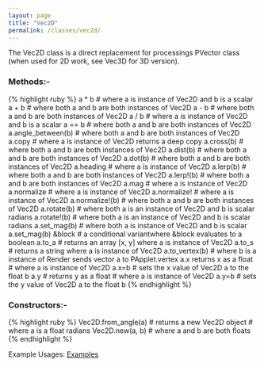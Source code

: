 ```yaml
---
layout: page
title: "Vec2D"
permalink: /classes/vec2d/
---
```


The Vec2D class is a direct replacement for processings PVector class (when used for 2D work, see Vec3D for 3D version).

### Methods:-
{% highlight ruby %}
a * b # where a is instance of Vec2D and b is a scalar
a + b # where both a and b are both instances of Vec2D
a - b # where both a and b are both instances of Vec2D
a / b # where a is instance of Vec2D and b is a scalar
a == b # where both a and b are both instances of Vec2D
a.angle_between(b) # where both a and b are both instances of Vec2D
a.copy # where a is instance of Vec2D returns a deep copy
a.cross(b) # where both a and b are both instances of Vec2D
a.dist(b) # where both a and b are both instances of Vec2D
a.dot(b) # where both a and b are both instances of Vec2D
a.heading # where a is instance of Vec2D
a.lerp(b) # where both a and b are both instances of Vec2D
a.lerp!(b) # where both a and b are both instances of Vec2D
a.mag # where a is instance of Vec2D
a.normalize # where a is instance of Vec2D
a.normalize! # where a is instance of Vec2D
a.normalize!(b) # where both a and b are both instances of Vec2D
a.rotate(b) # where both a is an instance of Vec2D and b is scalar radians
a.rotate!(b) # where both a is an instance of Vec2D and b is scalar radians
a.set_mag(b) # where both a is instance of Vec2D and b is scalar
a.set_mag(b) &block # a conditional variantwhere &block evaluates to a boolean
a.to_a # returns an array [x, y] where a is instance of Vec2D
a.to_s # returns a string where a is instance of Vec2D
a.to_vertex(b) # where b is a instance of Render sends vector a to PApplet.vertex
a.x returns x as a float # where a is instance of Vec2D
a.x=b # sets the x value of Vec2D a to the float b
a.y # returns y as a float # where a is instance of Vec2D
a.y=b # sets the y value of Vec2D a to the float b
{% endhighlight %}
### Constructors:-
{% highlight ruby %}
Vec2D.from_angle(a) # returns a new Vec2D object # where a is a float radians
Vec2D.new(a, b) # where a and b are both floats 
{% endhighlight %}

Example Usages: [Examples][Vec2D]

[Vec2D]: https://github.com/ruby-processing/JRubyArt-examples/blob/master/processing_app/library/vecmath/vec2d/